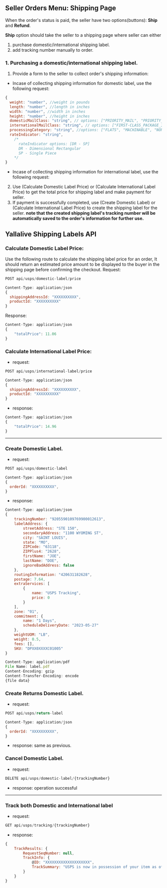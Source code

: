 ## Seller Orders Menu: Shipping Page 
When the order's status is paid, the seller have two options(buttons): **Ship** and **Refund**.

**Ship** option should take the seller to a shipping page where seller can either 
1. purchase domestic/international shipping label.
2. add tracking number manually to order.


### 1. Purchasing a domestic/international shipping label.
1. Provide a form to the seller to collect order's shipping information:
- Incase of collecting shipping information for domestic label, use the following request:
```javascript
{
  weight: "number", //weight in pounds
  length: "number", //length in inches
  width: "number", //width in inches
  height: "number", //height in inches
  domesticMailClass: "string", // options: ["PRIORITY_MAIL", "PRIORITY_MAIL_EXPRESS", "PARCEL_SELECT", "PARCEL_SELECT_LIGHTWEIGHT"]
  internationalMailClass: "string", // options: ["FIRST-CLASS_PACKAGE_INTERNATIONAL_SERVICE", "PRIORITY_MAIL_INTERNATIONAL", "PRIORITY_MAIL_EXPRESS_INTERNATIONAL", "GLOBAL_EXPRESS_GUARANTEED"]
  processingCategory: "string", //options: ["FLATS", "MACHINABLE", "NON_MACHINABLE"],
  rateIndicator: "string",
    /*
      rateIndicator options: [DR - SP]
      DR - Dimensional Rectangular
      SP - Single Piece
    */
}
```
- Incase of collecting shipping information for international label, use the following request:

 2. Use (Calculate Domestic Label Price) or (Calculate International Label Price) to get the total price for shipping label and make payment for seller.
 3. If payment is successfully completed, use (Create Domestic Label) or (Calculate International Label Price) to create the shipping label for the seller. 
 **note that the created shipping label's tracking number will be automatically saved to the order's information for further use.**


## Yallalive Shipping Labels API
### Calculate Domestic Label Price:
Use the following route to calculate the shipping label price for an order, It should return an estimated price amount to be displayed to the buyer in the shipping page before confirming the checkout.
Request:
```javascript
POST api/usps/domestic-label/price

Content-Type: application/json
{
  shippingAddressId: "XXXXXXXXXX",
  productId: "XXXXXXXXXX"
}
```
Response:
```javascript
Content-Type: application/json
{
    "totalPrice": 11.06
}
```

### Calculate International Label Price:
- request:
```javascript
POST api/usps/international-label/price

Content-Type: application/json
{
  shippingAddressId: "XXXXXXXXXX",
  productId: "XXXXXXXXXX"
}

```
- response:
```javascript
Content-Type: application/json
{
    "totalPrice": 14.96
}
```

---

### Create Domestic Label.
- request:
```javascript
POST api/usps/domestic-label

Content-Type: application/json
{
  orderId: "XXXXXXXXXX",
}
```
- response:
```javascript
Content-Type: application/json
{
    trackingNumber: "9205590109769900012613",
    labelAddress: {
        streetAddress: "STE 150",
        secondaryAddress: "1100 WYOMING ST",
        city: "SAINT LOUIS",
        state: "MO",
        ZIPCode: "63118",
        ZIPPlus4: "2628",
        firstName: "JOE",
        lastName: "DOE",
        ignoreBadAddress: false
    },
    routingInformation: "420631182628",
    postage: 7.64,
    extraServices: [
        {
            name: "USPS Tracking",
            price: 0
        }
    ],
    zone: "01",
    commitment: {
        name: "1 Days",
        scheduleDeliveryDate: "2023-05-27"
    },
    weightUOM: "LB",
    weight: 0.5,
    fees: [],
    SKU: "DPXX0XXXXC01005"
}

Content-Type: application/pdf
File Name: label.pdf
Content-Encoding: gzip
Content-Transfer-Encoding: encode
{file data}
```

### Create Returns Domestic Label.
- request:
```javascript
POST api/usps/return-label

Content-Type: application/json
{
  orderId: "XXXXXXXXXX",
}
```
- response: same as previous.

### Cancel Domestic Label.
- request:
```javascript
DELETE api/usps/domestic-label/{trackingNumber}
```
- response: operation successful

---

### Track both Domestic and International label
- request:
```javascript
GET api/usps/tracking/{trackingNumber}
```
- response:
```javascript
{
    TrackResults: {
        RequestSeqNumber: null,
        TrackInfo: {
            @ID: "XXXXXXXXXXXXXXXXXXXX",
            TrackSummary: "USPS is now in possession of your item as of 7:31 am on February 15, 2023 in RICHMOND, VA 23227."
        }
    }
}
```

